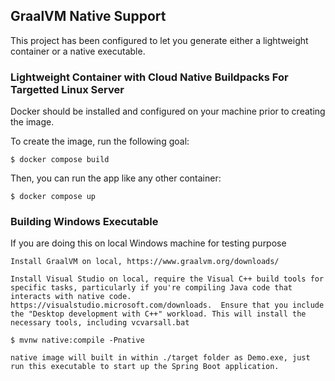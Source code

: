 ## GraalVM Native Support

This project has been configured to let you generate either a lightweight container or a native executable.

### Lightweight Container with Cloud Native Buildpacks For Targetted Linux Server
Docker should be installed and configured on your machine prior to creating the image.

To create the image, run the following goal:

```
$ docker compose build
```

Then, you can run the app like any other container:

```
$ docker compose up
```


### Building Windows Executable
If you are doing this on local Windows machine for testing purpose

```
Install GraalVM on local, https://www.graalvm.org/downloads/
```

```
Install Visual Studio on local, require the Visual C++ build tools for specific tasks, particularly if you're compiling Java code that interacts with native code.  https://visualstudio.microsoft.com/downloads.  Ensure that you include the "Desktop development with C++" workload. This will install the necessary tools, including vcvarsall.bat
```


```
$ mvnw native:compile -Pnative
```

```
native image will built in within ./target folder as Demo.exe, just run this executable to start up the Spring Boot application.
```

